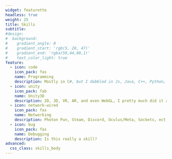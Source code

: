 ```yaml
---
widget: featurette
headless: true
weight: 25
title: Skills
subtitle: 
#design: 
#  background:
#    gradient_angle: 0
#    gradient_start: 'rgb(5, 28, 47)'
#    gradient_end: 'rgba(59,44,80,1)'
#    text_color_light: true
feature:
  - icon: code
    icon_pack: fas
    name: Programming
    description: Mostly in C#, but I dabbled in Js, Java, C++, Python, HTML, CSS/SCSS, MD
  - icon: unity
    icon_pack: fab
    name: Unity3D
    description: 2D, 3D, VR, AR, and even WebGL, I pretty much did it all using the Unity 3D Engine.
  - icon: network-wired
    icon_pack: fas
    name: Networking
    description: Photon Pun, Steam, Discord, Oculus/Meta, Sockets, ect.
  - icon: bug
    icon_pack: fas
    name: Debugging
    description: Is this really a skill?
advanced:
  css_class: skills_body
---
```

